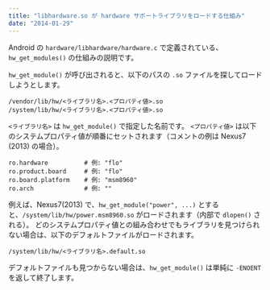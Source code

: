```yaml
---
title: "libhardware.so が hardware サポートライブラリをロードする仕組み"
date: "2014-01-29"
---
```


Android の `hardware/libhardware/hardware.c` で定義されている、`hw_get_modules()` の仕組みの説明です。

`hw_get_module()` が呼び出されると、以下のパスの `.so` ファイルを探してロードしようとします。

~~~
/vendor/lib/hw/<ライブラリ名>.<プロパティ値>.so
/system/lib/hw/<ライブラリ名>.<プロパティ値>.so
~~~

`<ライブラリ名>` は `hw_get_module()` で指定した名前です。
`<プロパティ値>` は以下のシステムプロパティ値が順番にセットされます（コメントの例は Nexus7 (2013) の場合）。

~~~
ro.hardware          # 例: "flo"
ro.product.board     # 例: "flo"
ro.board.platform    # 例: "msm8960"
ro.arch              # 例: ""
~~~

例えば、Nexus7(2013) で、`hw_get_module("power", ...)` とすると、`/system/lib/hw/power.msm8960.so` がロードされます（内部で `dlopen()` される）。
どのシステムプロパティ値との組み合わせでもライブラリを見つけられない場合は、以下のデフォルトファイルがロードされます。

~~~
/system/lib/hw/<ライブラリ名>.default.so
~~~

デフォルトファイルも見つからない場合は、`hw_get_module()` は単純に `-ENOENT` を返して終了します。

